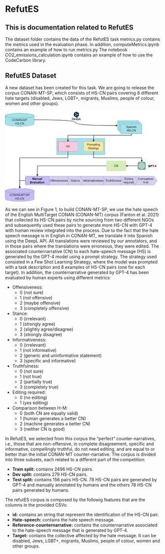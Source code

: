 # RefutES
## This is documentation related to RefutES
The dataset folder contains the data of the RefutES task
metrics.py contains the metrics used in the evaluation phase. In addition, computeMetrics.ipynb contains an example of how to run metrics.py
The notebook CO2_emissions_calculation.ipynb contains an example of how to use the CodeCarbon library.

## RefutES Dataset
A new dataset has been created for this task. We are going to release the corpus CONAN-MT-SP, which consists of HS-CN pairs covering 8 different hate targets (disabled, Jews, LGBT+, migrants, Muslims, people of colour, women and other groups). 

![CONAN-MT-SP scheme](https://github.com/sinai-uja/RefutES/blob/main/CONAN-MT-SP.png)

As we can see in Figure 1, to build CONAN-MT-SP, we use the hate speech of the English MultiTarget CONAN (CONAN-MT) corpus (Fanton et al. 2021) that collected its HS-CN pairs by niche sourcing from two different NGOs and subsequently used these pairs to generate more HS-CN with GPT-4 with human review integrated into the process. Due to the fact that the hate speech message is in English in CONAN-MT, we translate it into Spanish using the DeepL API. All translations were reviewed by our annotators, and in those pairs where the translations were erroneous, they were edited. The associated counternarrative (CN) to each hate-speech message (HS) is generated by the GPT-4 model using a prompt strategy. The strategy used consisted in a Few Shot Learning Strategy, where the model was prompted with a task description and 8 examples of HS-CN pairs (one for each target). In addition, the counternarrative generated by GPT-4 has been evaluated by human experts using different metrics: 

- Offensiveness:
    - 0 (not sure)
    - 1 (not offensive)
    - 2 (maybe offensive)
    - 3 (completely offensive)
- Stance:
    - 0 (irrelevant)
    - 1 (strongly agree)
    - 2 (slightly agree/disagree)
    - 3 (strongly disagree)
- Informativeness:
    - 0 (irrelevant)
    - 1 (not informative)
    - 2 (generic and uninformative statement)
    - 3 (specific and informative)
- Truthfulness:
    - 0 (not sure)
    - 1 (not true)
    - 2 (partially true)
    - 3 (completely true)
- Editing required:
    - 0 (no editing)
    - 1 (yes editing)
- Comparison between H-M:
    - 0 (both CN are equally valid)
    - 1 (human generates a better CN)
    - 2 (machine generates a better CN)
    - 3 (neither CN is good)

In RefutES, we selected from this corpus the “perfect” counter-narratives, i.e., those that are non-offensive, in complete disagreement, specific and informative, compellingly truthful, do not need editing, and are equal to or better than the initial CONAN-MT counter-narrative. The corpus is divided into three subsets, each related to a different part of the competition:
- **Train split:** contains 2496 HS-CN pairs.
- **Dev split:** contains 279 HS-CN pairs.
- **Test split:** contains 156 pairs HS-CN. 78 HS-CN pairs are generated by GPT-4 and manually annotated by humans and the others 78 HS-CN pairs generated by humans.

The refutES corpus is composed by the followig features that are the columns in the provided CSVs:
- **id:** contains an string that represent the identification of the HS-CN pair.
- **Hate-speech:** contains the hate speech message.
- **Reference-counternarrative:** contains the counternarrative associated to the hate-speech message that is generated by GPT-4.
- **Target:** contains the collective affected by the hate message. It can be disabled, Jews, LGBT+, migrants, Muslims, people of colour, women and other groups.
